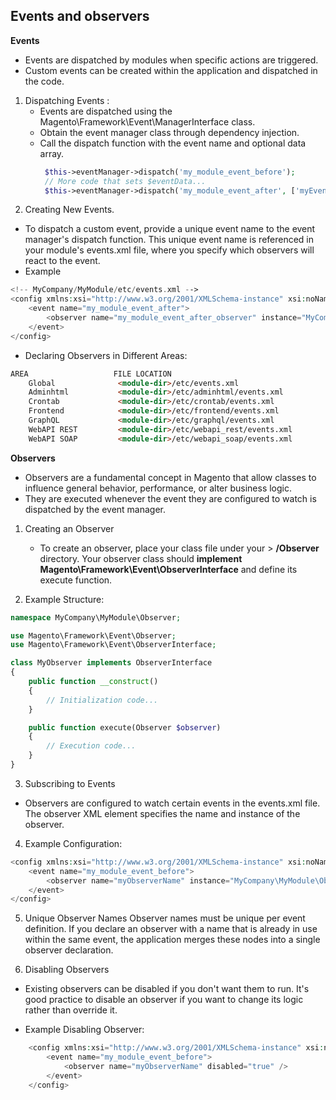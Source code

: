 ## Events and observers

**Events** 
- Events are dispatched by modules when specific actions are triggered.
- Custom events can be created within the application and dispatched in the code.

1. Dispatching Events :
    - Events are dispatched using the Magento\Framework\Event\ManagerInterface class.
    - Obtain the event manager class through dependency injection.
    - Call the dispatch function with the event name and optional data array.
       ```php
        $this->eventManager->dispatch('my_module_event_before'); 
        // More code that sets $eventData...
        $this->eventManager->dispatch('my_module_event_after', ['myEventData' => $eventData]);
       ```
2. Creating New Events.
- To dispatch a custom event, provide a unique event name to the event manager's dispatch function. This unique event name is referenced in your module's events.xml file, where you specify which observers will react to the event.
- Example 
```php
<!-- MyCompany/MyModule/etc/events.xml -->
<config xmlns:xsi="http://www.w3.org/2001/XMLSchema-instance" xsi:noNamespaceSchemaLocation="urn:magento:framework:Event/etc/events.xsd">
    <event name="my_module_event_after">
        <observer name="my_module_event_after_observer" instance="MyCompany\MyModule\Observer\MyEvent"/>
    </event>
</config>
```
- Declaring Observers in Different Areas:
```markdown
AREA	               FILE LOCATION
    Global	            <module-dir>/etc/events.xml
    Adminhtml	        <module-dir>/etc/adminhtml/events.xml
    Crontab	            <module-dir>/etc/crontab/events.xml
    Frontend	        <module-dir>/etc/frontend/events.xml
    GraphQL	            <module-dir>/etc/graphql/events.xml
    WebAPI REST	        <module-dir>/etc/webapi_rest/events.xml
    WebAPI SOAP	        <module-dir>/etc/webapi_soap/events.xml
```
**Observers** 
- Observers are a fundamental concept in Magento that allow classes to influence general behavior, performance, or alter business logic. 
- They are executed whenever the event they are configured to watch is dispatched by the event manager.
1. Creating an Observer
    - To create an observer, place your class file under your > **<module-root>/Observer** directory. Your observer class should **implement Magento\Framework\Event\ObserverInterface** and define its execute function.

2. Example Structure:

```php
namespace MyCompany\MyModule\Observer;

use Magento\Framework\Event\Observer;
use Magento\Framework\Event\ObserverInterface;

class MyObserver implements ObserverInterface
{
    public function __construct()
    {
        // Initialization code...
    }

    public function execute(Observer $observer)
    {
        // Execution code...
    }
}
```
3. Subscribing to Events
 - Observers are configured to watch certain events in the events.xml file. The observer XML element specifies the name and instance of the observer.

4. Example Configuration:
 
```php
<config xmlns:xsi="http://www.w3.org/2001/XMLSchema-instance" xsi:noNamespaceSchemaLocation="urn:magento:framework:Event/etc/events.xsd">
    <event name="my_module_event_before">
        <observer name="myObserverName" instance="MyCompany\MyModule\Observer\MyObserver" />
    </event>
</config>
```
5. Unique Observer Names
Observer names must be unique per event definition. If you declare an observer with a name that is already in use within the same event, the application merges these nodes into a single observer declaration.

6. Disabling Observers
 - Existing observers can be disabled if you don't want them to run. It's good practice to disable an observer if you want to change its logic rather than override it.

 - Example Disabling Observer:

```php
    <config xmlns:xsi="http://www.w3.org/2001/XMLSchema-instance" xsi:noNamespaceSchemaLocation="urn:magento:framework:Event/etc/events.xsd">
        <event name="my_module_event_before">
            <observer name="myObserverName" disabled="true" />
        </event>
    </config>
```
